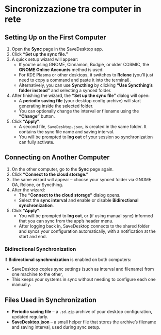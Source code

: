 # Sincronizzazione tra computer in rete

## Setting Up on the First Computer
1. Open the **Sync** page in the SaveDesktop app.
2. Click **“Set up the sync file.”**
3. A quick setup wizard will appear:
   * If you're using GNOME, Cinnamon, Budgie, or older COSMIC, the **GNOME Online Accounts** method is used.
   * For KDE Plasma or other desktops, it switches to **Rclone** (you’ll just need to copy a command and paste it into the terminal).
   * Alternatively, you can use **Syncthing** by clicking **“Use Syncthing’s folder instead”** and selecting a synced folder.
4. After finishing the wizard, the **“Set up the sync file”** dialog will open:
   * A **periodic saving file** (your desktop config archive) will start generating inside the selected folder.
   * You can optionally change the interval or filename using the **“Change”** button.
5. Click **“Apply”**:
   * A second file, `SaveDesktop.json`, is created in the same folder. It contains the sync file name and saving interval.
   * You will be prompted to **log out** of your session so synchronization can fully activate.

## Connecting on Another Computer
1. On the other computer, go to the **Sync** page again.
2. Click **“Connect to the cloud storage.”**
3. The same wizard will appear – choose your synced folder via GNOME OA, Rclone, or Syncthing.
4. After the wizard:
   * The **“Connect to the cloud storage”** dialog opens.
   * Select the **sync interval** and enable or disable **Bidirectional synchronization**.
5. Click **“Apply”**:
   * You will be prompted to **log out**, or (if using manual sync) informed that you can sync from the app’s header menu.
   * After logging back in, SaveDesktop connects to the shared folder and syncs your configuration automatically, with a notification at the start and end.

### Bidirectional Synchronization
If **Bidirectional synchronization** is enabled on both computers:
* SaveDesktop copies sync settings (such as interval and filename) from one machine to the other,
* This keeps your systems in sync without needing to configure each one manually.

## Files Used in Synchronization
* **Periodic saving file** – a `.sd.zip` archive of your desktop configuration, updated regularly.
* **SaveDesktop.json** – a small helper file that stores the archive’s filename and saving interval, used during sync setup.

